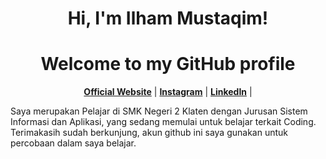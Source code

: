 <h1 align="center">Hi, I'm Ilham Mustaqim!</h1>
<h1 align="center">Welcome to my GitHub profile</h1>

<p align="center">
  <strong><a href="https://www.google.com">Official Website</a></strong> |
  <strong><a href="https://instagram.com/_ilhammust">Instagram</a></strong> |
  <strong><a href="https://www.linkedin.com/in/">LinkedIn</a></strong> |
</p>

<p>Saya merupakan Pelajar di SMK Negeri 2 Klaten dengan Jurusan Sistem Informasi dan Aplikasi, yang sedang memulai untuk belajar terkait Coding.
Terimakasih sudah berkunjung, akun github ini saya gunakan untuk percobaan dalam saya belajar.</p>

<!---
ilhamust/ilhamust is a ✨ special ✨ repository because its `README.md` (this file) appears on your GitHub profile.
You can click the Preview link to take a look at your changes.
--->
